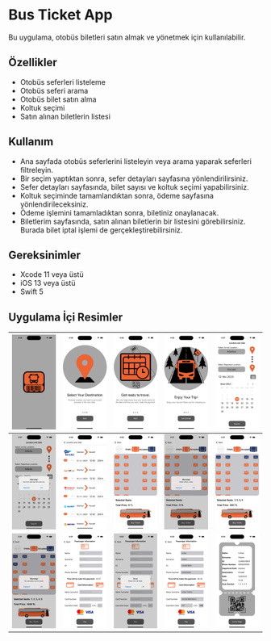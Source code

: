 # Bus Ticket App 


Bu uygulama, otobüs biletleri satın almak ve yönetmek için kullanılabilir.

## Özellikler

- Otobüs seferleri listeleme
- Otobüs seferi arama
- Otobüs bilet satın alma
- Koltuk seçimi
- Satın alınan biletlerin listesi


## Kullanım

- Ana sayfada otobüs seferlerini listeleyin veya arama yaparak seferleri filtreleyin.
- Bir seçim yaptıktan sonra, sefer detayları sayfasına yönlendirilirsiniz.
- Sefer detayları sayfasında, bilet sayısı ve koltuk seçimi yapabilirsiniz.
- Koltuk seçiminde tamamlandıktan sonra, ödeme sayfasına yönlendirileceksiniz.
- Ödeme işlemini tamamladıktan sonra, biletiniz onaylanacak.
- Biletlerim sayfasında, satın alınan biletlerin bir listesini görebilirsiniz. Burada bilet iptal işlemi de gerçekleştirebilirsiniz.

## Gereksinimler

- Xcode 11 veya üstü
- iOS 13 veya üstü
- Swift 5

## Uygulama İçi Resimler

| <img src="Image/1.png" width="150"/> | <img src="Image/2.png" width="150"/> | <img src="Image/3.png" width="150"/> | <img src="Image/4.png" width="150"/> | <img src="Image/5.png" width="150"/> |
|--------------------------------------|--------------------------------------|--------------------------------------|--------------------------------------|--------------------------------------|
| <img src="Image/6.png" width="150"/> | <img src="Image/7.png" width="150"/> | <img src="Image/8.png" width="150"/> | <img src="Image/9.png" width="150"/> | <img src="Image/10.png" width="150"/>|
| <img src="Image/11.png" width="150"/>| <img src="Image/12.png" width="150"/>| <img src="Image/13.png" width="150"/>| <img src="Image/14.png" width="150"/>| <img src="Image/15.png" width="150"/>|


